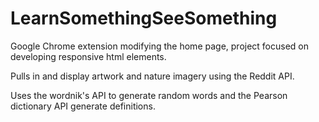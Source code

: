 # LearnSomethingSeeSomething
Google Chrome extension modifying the home page, project focused on developing responsive html elements. 

Pulls in and display artwork and nature imagery using the Reddit API. 

Uses the wordnik's API to generate random words and the Pearson dictionary API generate definitions.
